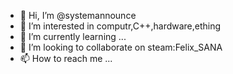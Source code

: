 - 👋 Hi, I’m @systemannounce
- 👀 I’m interested in computr,C++,hardware,ething
- 🌱 I’m currently learning ...
- 💞️ I’m looking to collaborate on steam:Felix_SANA
- 📫 How to reach me ...

<!---
systemannounce/systemannounce is a ✨ special ✨ repository because its `README.md` (this file) appears on your GitHub profile.
You can click the Preview link to take a look at your changes.
--->
